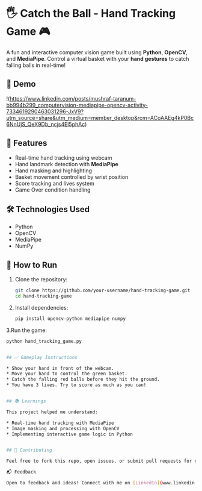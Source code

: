 
# 🖐️ Catch the Ball - Hand Tracking Game 🎮

A fun and interactive computer vision game built using **Python**, **OpenCV**, and **MediaPipe**. Control a virtual basket with your **hand gestures** to catch falling balls in real-time!

## 🎥 Demo  
!(https://www.linkedin.com/posts/mushraf-taranum-bb994b299_computervision-mediapipe-opencv-activity-7334619290463031296-JxV9?utm_source=share&utm_medium=member_desktop&rcm=ACoAAEg4kP0Bc6NnUjS_QeX9Db_ncjs4El5phAc)

## 🚀 Features
- Real-time hand tracking using webcam
- Hand landmark detection with **MediaPipe**
- Hand masking and highlighting
- Basket movement controlled by wrist position
- Score tracking and lives system
- Game Over condition handling

## 🛠️ Technologies Used
- Python
- OpenCV
- MediaPipe
- NumPy

## 📌 How to Run
1. Clone the repository:
   ```bash
   git clone https://github.com/your-username/hand-tracking-game.git
   cd hand-tracking-game

2. Install dependencies:
   ```bash
   pip install opencv-python mediapipe numpy

3.Run the game:
  ```bash
  python hand_tracking_game.py


 ## ✅ Gameplay Instructions

* Show your hand in front of the webcam.
* Move your hand to control the green basket.
* Catch the falling red balls before they hit the ground.
* You have 3 lives. Try to score as much as you can!


## 📚 Learnings

This project helped me understand:

* Real-time hand tracking with MediaPipe
* Image masking and processing with OpenCV
* Implementing interactive game logic in Python


## 🤝 Contributing

Feel free to fork this repo, open issues, or submit pull requests for new features or improvements!

📬 Feedback

Open to feedback and ideas! Connect with me on [LinkedIn](www.linkedin.com/in/mushraf-taranum-bb994b299) or raise an issue here.

